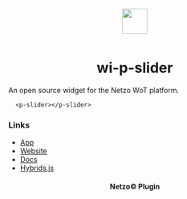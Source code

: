 <div align="center">
  <a href="https://netzo.io" target="_blank" >
    <img height="50" src="https://raw.githubusercontent.com/netzoio/plugins/main/plugins/widgets/wi-p-slider/src/assets/icon.svg" style="margin: 12px 0px" />
  </a>

  <h1>wi-p-slider</h1>
</div>

An open source widget for the Netzo WoT platform.

```showcase
  <p-slider></p-slider>
```

### Links

- [App](https://app.netzo.io)
- [Website](https://netzo.io)
- [Docs](https://docs.netzo.io)
- [Hybrids.js](https://hybrids.js.org)

<div align="center">
  <h4>Netzo© Plugin</h4>
</div>
